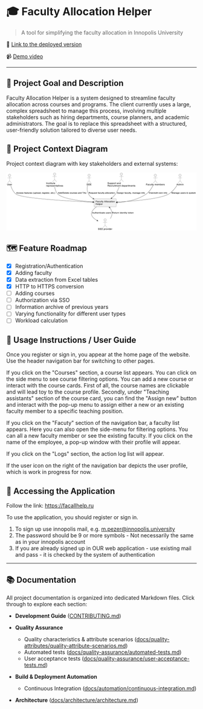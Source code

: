 # 🎓 Faculty Allocation Helper

> A tool for simplifying the faculty allocation in Innopolis University

🔗 [Link to the deployed version](https://facallhelp.ru)

📹 [Demo video](https://www.youtube.com/watch?v=dQw4w9WgXcQ)

---

## 🎯 Project Goal and Description

Faculty Allocation Helper is a system designed to streamline faculty allocation across courses and programs. The client currently uses a large, complex spreadsheet to manage this process, involving multiple stakeholders such as hiring departments, course planners, and academic administrators. The goal is to replace this spreadsheet with a structured, user-friendly solution tailored to diverse user needs.

## 🧩 Project Context Diagram

Project context diagram with key stakeholders and external systems:

![Context Diagram](docs/images/context-diagram.png)

## 🗺️ Feature Roadmap

- [x] Registration/Authentication
- [x] Adding faculty
- [x] Data extraction from Excel tables
- [x] HTTP to HTTPS conversion
- [ ] Adding courses
- [ ] Authorization via SSO
- [ ] Information archive of previous years
- [ ] Varying functionality for different user types
- [ ] Workload calculation

## 📘 Usage Instructions / User Guide

Once you register or sign in, you appear at the home page of the website. Use the header navigation bar for switching to other pages.

If you click on the "Courses" section, a course list appears. You can click on the side menu to see course filtering options. You can add a new course or interact with the course cards. First of all, the course names are clickable and will lead toy to the course profile. Secondly, under "Teaching assistants" section of the course card, you can find the "Assign new" button and interact with the pop-up menu to assign either a new or an existing faculty member to a specific teaching position.

If you click on the "Facuty" section of the navigation bar, a faculty list appears. Here you can also open the side-menu for filtering options. You can all a new faculty member or see the existing faculty. If you click on the name of the employee, a pop-up window with their profile will appear.

If you click on the "Logs" section, the action log list will appear. 

If the user icon on the right of the navigation bar depicts the user profile, which is work in progress for now.

## 🔗 Accessing the Application

Follow the link: https://facallhelp.ru

To use the application, you should register or sign in.
1) To sign up use innopolis mail, e.g. m.pezer@innopolis.university
2) The password should be 9 or more symbols - Not necessarily the same as in your innopolis account
3) If you are already signed up in OUR web application - use existing mail and pass - it is checked by the system of authentication

---

## 📚 Documentation

All project documentation is organized into dedicated Markdown files. Click through to explore each section:

- **Development Guide** ([CONTRIBUTING.md](CONTRIBUTING.md))  

- **Quality Assurance**  
  - Quality characteristics & attribute scenarios ([docs/quality-attributes/quality-attribute-scenarios.md](docs/quality-attributes/quality-attribute-scenarios.md))  
  - Automated tests ([docs/quality-assurance/automated-tests.md](docs/quality-assurance/automated-tests.md))  
  - User acceptance tests ([docs/quality-assurance/user-acceptance-tests.md](docs/quality-assurance/user-acceptance-tests.md))

- **Build & Deployment Automation**  
  - Continuous Integration ([docs/automation/continuous-integration.md](docs/automation/continuous-integration.md))  

- **Architecture** ([docs/architecture/architecture.md](docs/architecture/architecture.md))  
